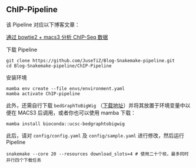 ## ChIP-Pipeline

该 Pipeline 对应以下博客文章：

[通过 bowtie2 + macs3 分析 ChIP-Seq 数据](https://biojuse.com/2024/04/16/%E9%80%9A%E8%BF%87%20bowtie2%20+%20macs3%20%E5%88%86%E6%9E%90%20ChIP-Seq%20%E6%95%B0%E6%8D%AE/)

下载 Pipeline

```shell
git clone https://github.com/JuseTiZ/Blog-Snakemake-pipeline.git
cd Blog-Snakemake-pipeline/ChIP-Pipeline
```

安装环境

```shell
mamba env create --file envs/environment.yaml
mamba activate ChIP-pipeline
```

此外，还需自行下载 `bedGraphToBigWig` （[下载地址](http://hgdownload.cse.ucsc.edu/admin/exe/linux.x86_64/)）并将其放置于环境变量中以便在 MACS3 后调用，或者你也可以使用 mamba 下载：

```
mamba install bioconda::ucsc-bedgraphtobigwig
```

此后，请对 `config/config.yaml` 及 `config/sample.yaml` 进行修改，然后运行 Pipeline

```shell
snakemake --core 20 --resources download_slots=4 # 使用二十个核，最多同时并行四个下载任务
```

